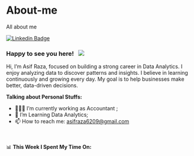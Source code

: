 # About-me
All about me



[![Linkedin Badge](https://img.shields.io/badge/-LinkedIn-0e76a8?style=flat-square&logo=Linkedin&logoColor=white)](https://www.linkedin.com/in/asif-raza-74b113335/)





### Happy to see you here! &nbsp; ![](https://visitor-badge.glitch.me/badge?page_id=saddamskst.saddamskst)

Hi, I’m Asif Raza, focused on building a strong career in Data Analytics.
I enjoy analyzing data to discover patterns and insights.
I believe in learning continuously and growing every day.
My goal is to help businesses make better, data-driven decisions.


**Talking about Personal Stuffs:**

- 👨🏻‍💻 I’m currently working as Accountant ;
- 🚀 I’m Learning Data Analytics;
- 📫 How to reach me: asifraza6209@gmail.com


</br>

📊 **This Week I Spent My Time On:**
<!--START_SECTION:waka-->
```text

```
<!--END_SECTION:waka-->


